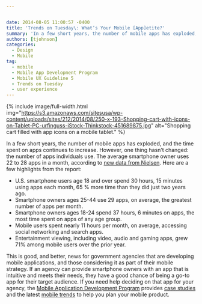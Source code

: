```yaml
---


date: 2014-08-05 11:00:57 -0400
title: 'Trends on Tuesday\: What’s Your Mobile [App]etite?'
summary: 'In a few short years, the number of mobile apps has exploded, and the time spent on apps continues to increase. However, one thing hasn&amp;#8217;t changed\: the number of apps individuals use. The average smartphone owner uses 22 to 28 apps in a month, according to new data from Nielsen. Here are a few highlights'
authors: [tjohnson]
categories:
  - Design
  - Mobile
tag:
  - mobile
  - Mobile App Development Program
  - Mobile UX Guideline 5
  - Trends on Tuesday
  - user experience
---
```



{% include image/full-width.html img="https://s3.amazonaws.com/sitesusa/wp-content/uploads/sites/212/2014/08/250-x-193-Shopping-cart-with-icons-on-Tablet-PC-urfinguss-iStock-Thinkstock-451689875.jpg" alt="Shopping cart filled with app icons on a mobile tablet." %} 

In a few short years, the number of mobile apps has exploded, and the time spent on apps continues to increase. However, one thing hasn&#8217;t changed: the number of apps individuals use. The average smartphone owner uses 22 to 28 apps in a month, according to [new data from Nielsen](http://www.nielsen.com/us/en/insights/news/2014/smartphones-so-many-apps--so-much-time.html "new data from Nielsen"). Here are a few highlights from the report:

  * U.S. smartphone users age 18 and over spend 30 hours, 15 minutes using apps each month, 65 % more time than they did just two years ago.
  * Smartphone owners ages 25-44 use 29 apps, on average, the greatest number of apps per month.
  * Smartphone owners ages 18-24 spend 37 hours, 6 minutes on apps, the most time spent on apps of any age group.
  * Mobile users spent nearly 11 hours per month, on average, accessing social networking and search apps.
  * Entertainment viewing, including video, audio and gaming apps, grew 71% among mobile users over the prior year.

This is good, and better, news for government agencies that are developing mobile applications, and those considering it as part of their mobile strategy. If an agency can provide smartphone owners with an app that is intuitive and meets their needs, they have a good chance of being a go-to app for their target audience. If you need help deciding on that app for your agency, the [Mobile Application Development Program](https://www.WHATEVER/resources/mobile-application-development-program/ "Mobile Application Development Program") provides [case studies](https://www.WHATEVER/tag/mobile-gov-experience/) and the latest [mobile trends](https://www.WHATEVER/tag/trends-on-tuesday/) to help you plan your mobile product.